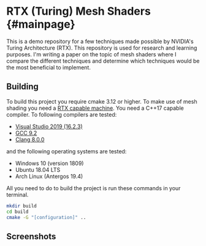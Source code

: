 # RTX (Turing) Mesh Shaders {#mainpage}

This is a demo repository for a few techniques made possible by NVIDIA's Turing Architecture (RTX). This repository is used for research and learning purposes. I'm writing a paper on the topic of mesh shaders where I compare the different techniques and determine which techniques would be the most beneficial to implement.

## Building

To build this project you require cmake 3.12 or higher. To make use of mesh shading you need a [RTX capable machine](example.com). You need a C++17 capable compiler. To following compilers are tested:

* [Visual Studio 2019 (16.2.3)](https://visualstudio.microsoft.com/)
* [GCC 9.2](https://gcc.gnu.org/)
* [Clang 8.0.0](https://clang.llvm.org/)

and the following operating systems are tested:

* Windows 10 (version 1809)
* Ubuntu 18.04 LTS
* Arch Linux (Antergos 19.4)

All you need to do to build the project is run these commands in your terminal.

```sh
mkdir build
cd build
cmake -G "[configuration]" ..
```

## Screenshots
